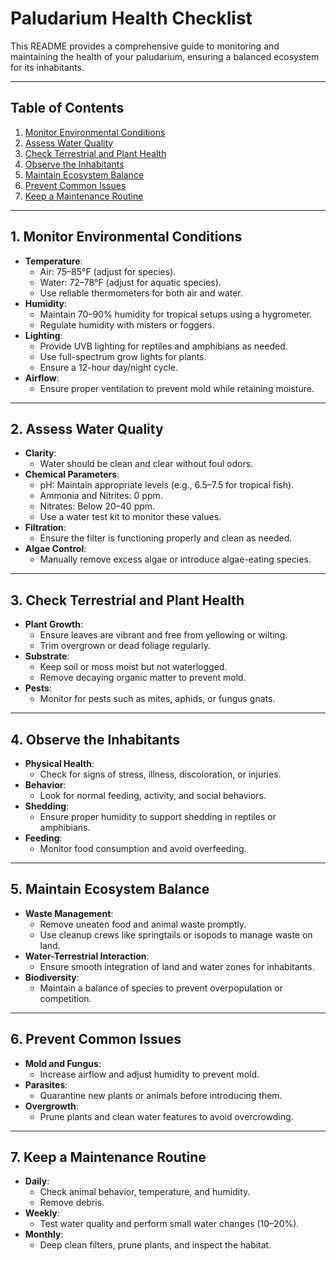 # Paludarium Health Checklist

This README provides a comprehensive guide to monitoring and maintaining the health of your paludarium, ensuring a balanced ecosystem for its inhabitants.

---

## Table of Contents
1. [Monitor Environmental Conditions](#1-monitor-environmental-conditions)
2. [Assess Water Quality](#2-assess-water-quality)
3. [Check Terrestrial and Plant Health](#3-check-terrestrial-and-plant-health)
4. [Observe the Inhabitants](#4-observe-the-inhabitants)
5. [Maintain Ecosystem Balance](#5-maintain-ecosystem-balance)
6. [Prevent Common Issues](#6-prevent-common-issues)
7. [Keep a Maintenance Routine](#7-keep-a-maintenance-routine)

---

## 1. Monitor Environmental Conditions
- **Temperature**:
  - Air: 75–85°F (adjust for species).
  - Water: 72–78°F (adjust for aquatic species).
  - Use reliable thermometers for both air and water.
- **Humidity**:
  - Maintain 70–90% humidity for tropical setups using a hygrometer.
  - Regulate humidity with misters or foggers.
- **Lighting**:
  - Provide UVB lighting for reptiles and amphibians as needed.
  - Use full-spectrum grow lights for plants.
  - Ensure a 12-hour day/night cycle.
- **Airflow**:
  - Ensure proper ventilation to prevent mold while retaining moisture.

---

## 2. Assess Water Quality
- **Clarity**:
  - Water should be clean and clear without foul odors.
- **Chemical Parameters**:
  - pH: Maintain appropriate levels (e.g., 6.5–7.5 for tropical fish).
  - Ammonia and Nitrites: 0 ppm.
  - Nitrates: Below 20–40 ppm.
  - Use a water test kit to monitor these values.
- **Filtration**:
  - Ensure the filter is functioning properly and clean as needed.
- **Algae Control**:
  - Manually remove excess algae or introduce algae-eating species.

---

## 3. Check Terrestrial and Plant Health
- **Plant Growth**:
  - Ensure leaves are vibrant and free from yellowing or wilting.
  - Trim overgrown or dead foliage regularly.
- **Substrate**:
  - Keep soil or moss moist but not waterlogged.
  - Remove decaying organic matter to prevent mold.
- **Pests**:
  - Monitor for pests such as mites, aphids, or fungus gnats.

---

## 4. Observe the Inhabitants
- **Physical Health**:
  - Check for signs of stress, illness, discoloration, or injuries.
- **Behavior**:
  - Look for normal feeding, activity, and social behaviors.
- **Shedding**:
  - Ensure proper humidity to support shedding in reptiles or amphibians.
- **Feeding**:
  - Monitor food consumption and avoid overfeeding.

---

## 5. Maintain Ecosystem Balance
- **Waste Management**:
  - Remove uneaten food and animal waste promptly.
  - Use cleanup crews like springtails or isopods to manage waste on land.
- **Water-Terrestrial Interaction**:
  - Ensure smooth integration of land and water zones for inhabitants.
- **Biodiversity**:
  - Maintain a balance of species to prevent overpopulation or competition.

---

## 6. Prevent Common Issues
- **Mold and Fungus**:
  - Increase airflow and adjust humidity to prevent mold.
- **Parasites**:
  - Quarantine new plants or animals before introducing them.
- **Overgrowth**:
  - Prune plants and clean water features to avoid overcrowding.

---

## 7. Keep a Maintenance Routine
- **Daily**:
  - Check animal behavior, temperature, and humidity.
  - Remove debris.
- **Weekly**:
  - Test water quality and perform small water changes (10–20%).
- **Monthly**:
  - Deep clean filters, prune plants, and inspect the habitat.

# 